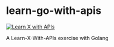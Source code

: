 # learn-go-with-apis

[![Learn X with APIs](http://learn.r.ebel.space/go)](https://github.com/therebelrobot/learn-x-with-apis)

A Learn-X-With-APIs exercise with Golang
